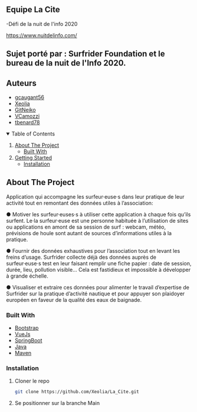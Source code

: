 ## Equipe La Cite


-Défi de la nuit de l'info 2020

https://www.nuitdelinfo.com/


## Sujet porté par : Surfrider Foundation et le bureau de la nuit de l'Info 2020.

## Auteurs
- [gcaugant56](https://github.com/gcaugant56)
- [Xeolia](https://github.com/Xeolia)
- [GitNeiko](https://github.com/GitNeiko)
- [VCamozzi](https://github.com/VCamozzi)
- [tbenard78](https://github.com/tbenard78)





<!-- TABLE OF CONTENTS -->
<details open="open">
  <summary>Table of Contents</summary>
  <ol>
    <li>
      <a href="#about-the-project">About The Project</a>
      <ul>
        <li><a href="#built-with">Built With</a></li>
      </ul>
    </li>
    <li>
      <a href="#getting-started">Getting Started</a>
      <ul>
        <li><a href="#installation">Installation</a></li>
      </ul>
    </li>
  </ol>
</details>



<!-- ABOUT THE PROJECT -->
## About The Project

Application qui accompagne les surfeur·euse·s
dans leur pratique de leur activité tout en remontant des données utiles à l’association:

● Motiver les surfeur·euses·s à utiliser cette application à chaque fois qu’ils surfent. Le·la
surfeur·euse est une personne habituée à l’utilisation de sites ou applications en amont de sa
session de surf : webcam, météo, prévisions de houle sont autant de sources d’informations
utiles à la pratique.


● Fournir des données exhaustives pour l’association tout en levant les freins d’usage. Surfrider
collecte déjà des données auprès de surfeur·euse·s test en leur faisant remplir une fiche papier
: date de session, durée, lieu, pollution visible... Cela est fastidieux et impossible à développer à
grande échelle.



● Visualiser et extraire ces données pour alimenter le travail d’expertise de Surfrider sur la
pratique d’activité nautique et pour appuyer son plaidoyer européen en faveur de la qualité des
eaux de baignade.


### Built With

* [Bootstrap](https://getbootstrap.com)
* [VueJs](https://vuejs.org/)
* [SpringBoot](https://spring.io/projects/spring-boot)
* [Java](https://www.java.com/fr/)
* [Maven](https://maven.apache.org/)


<!-- GETTING STARTED -->

### Installation

1. Cloner le repo
   ```sh
   git clone https://github.com/Xeolia/La_Cite.git
   ```
2. Se positionner sur la branche Main
